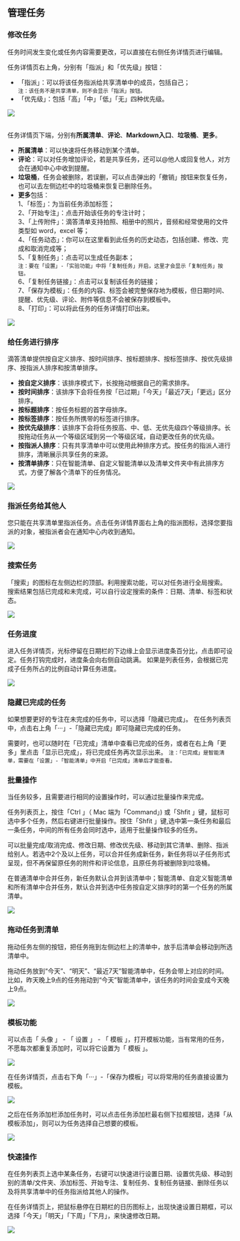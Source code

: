 ## 管理任务

### 修改任务

任务时间发生变化或任务内容需要更改，可以直接在右侧任务详情页进行编辑。

任务详情页右上角，分别有「指派」和「优先级」按钮：

* 「指派」：可以将该任务指派给共享清单中的成员，包括自己；
  <br>`注：该任务不是共享清单，则不会显示「指派」按钮。`
* 「优先级」：包括「高」「中」「低」「无」四种优先级。

![](../images/web/1.3.7.png)

<br>任务详情页下端，分别有**所属清单**、**评论**、**Markdown入口**、**垃圾桶**、**更多**。

* **所属清单**：可以快速将任务移动到某个清单。
* **评论**：可以对任务增加评论，若是共享任务，还可以@他人或回复他人，对方会在通知中心中收到提醒。
* **垃圾桶**，任务会被删除，若误删，可以点击弹出的「撤销」按钮来恢复任务，也可以去左侧边栏中的垃圾桶来恢复已删除任务。
* **更多**包括：
  <br>1、「标签」：为当前任务添加标签；
	<br>2、「开始专注」：点击开始该任务的专注计时；
  <br>3、「上传附件」：滴答清单支持拍照、相册中的照片，音频和经常使用的文件类型如 word，excel 等；
  <br>4、「任务动态」：你可以在这里看到此任务的历史动态，包括创建、修改、完成和取消完成等；
	<br>5、「复制任务」：点击可以生成任务副本；
 <br/> `注：要在「设置」-「实验功能」中将「复制任务」开启，这里才会显示「复制任务」按钮。`
	<br>6、「复制任务链接」：点击可以复制该任务的链接；
	<br>7、「保存为模板」：任务的内容、标签会被完整保存地为模板，但日期时间、提醒、优先级、评论、附件等信息不会被保存到模板中。
  <br>8、「打印」：可以将此任务的任务详情打印出来。

![](../images/web/Screen%20Shot%202018-05-28%20at%202.52.54%20PM.png)

### 给任务进行排序

滴答清单提供按自定义排序、按时间排序、按标题排序、按标签排序、按优先级排序、按指派人排序和按清单排序。

* **按自定义排序**：该排序模式下，长按拖动根据自己的需求排序。
* **按时间排序**：该排序下会将任务按「已过期」「今天」「最近7天」「更远」区分排序。
* **按标题排序**：按任务标题的首字母排序。
* **按标签排序**：按任务所携带的标签进行排序。
* **按优先级排序**：该排序下会将任务按高、中、低、无优先级四个等级排序。长按拖动任务从一个等级区域到另一个等级区域，自动更改任务的优先级。
* **按指派人排序**：只有共享清单中可以使用此种排序方式。按任务的指派人进行排序，清晰展示共享任务的来源。
* **按清单排序**：只在智能清单、自定义智能清单以及清单文件夹中有此排序方式，方便了解各个清单下的任务情况。


![](../images/web/1.3.12.png)

### 指派任务给其他人

您只能在共享清单里指派任务。点击任务详情界面右上角的指派图标，选择您要指派的对象，被指派者会在通知中心内收到通知。

![](../images/web/1.3.16.png)

### 搜索任务

「搜索」的图标在左侧边栏的顶部。利用搜索功能，可以对任务进行全局搜索。 搜索结果包括已完成和未完成，可以自行设定搜索的条件：日期、清单、标签和状态。

![](../images/web/1.3.18.png)


### 任务进度

进入任务详情页，光标停留在日期栏的下边缘上会显示进度条百分比，点击即可设定。任务打钩完成时，进度条会向右侧自动跳满。 如果是列表任务，会根据已完成子任务所占的比例自动计算任务进度。

![](../images/web/1.3.19.png)

### 隐藏已完成的任务

如果想要更好的专注在未完成的任务中，可以选择「隐藏已完成」。 在任务列表页中，点击右上角「···」-「隐藏已完成」即可隐藏已完成的任务。 

需要时，也可以随时在「已完成」清单中查看已完成的任务，或者在右上角「更多」里点击「显示已完成」，将已完成任务再次显示出来。 
`注：「已完成」是智能清单，需要在「设置」-「智能清单」中开启「已完成」清单后才能查看。`


### 批量操作

当任务较多，且需要进行相同的设置操作时，可以通过批量操作来完成。

任务列表页上，按住「Ctrl 」（ Mac 端为「Command」) 或「Shfit 」键，鼠标可选中多个任务，然后右键进行批量操作。按住「Shfit 」键,选中第一条任务和最后一条任务，中间的所有任务会同时选中，适用于批量操作较多的任务。

可以批量完成/取消完成、修改日期、修改优先级、移动到其它清单、删除、指派给别人。若选中2个及以上任务，可以合并任务成新任务，新任务将以子任务形式呈现，但不再保留原任务的附件和评论信息，且原任务将被删除到垃圾桶。

在普通清单中合并任务，新任务默认合并到该清单中；智能清单、自定义智能清单和所有清单中合并任务，默认合并到选中任务按自定义排序时的第一个任务的所属清单。

![](../images/web/1.3.14.png)

### 拖动任务到清单

拖动任务左侧的按钮，把任务拖到左侧边栏上的清单中，放手后清单会移动到所选清单中。

拖动任务放到“今天”、“明天”、“最近7天”智能清单中，任务会带上对应的时间。比如，昨天晚上9点的任务拖动到“今天”智能清单中，该任务的时间会变成今天晚上9点。

![](../images/web/1.3.15.png)


### 模板功能
可以点击「 头像 」 - 「 设置 」 - 「 模板 」，打开模板功能，当有常用的任务，不愿每次都重复添加时，可以将它设置为「 模板 」。

![](../images/web/muban/5.1.2.png)

在任务详情页，点击右下角「···」-「保存为模板」可以将常用的任务直接设置为模板。

![](../images/web/muban/5.1.3.png)

之后在任务添加栏添加任务时，可以点击任务添加栏最右侧下拉框按钮，选择「从模板添加」，则可以为任务选择自己想要的模板。

![](../images/web/muban/5.1.1.png)

### 快速操作

在任务列表页上选中某条任务，右键可以快速进行设置日期、设置优先级、移动到别的清单/文件夹、添加标签、开始专注、复制任务、复制任务链接、删除任务以及将共享清单中的任务指派给其他人的操作。

在任务详情页上，把鼠标悬停在日期栏的日历图标上，出现快速设置日期框，可以选择「今天」「明天」「下周」「下月」，来快速修改日期。

![](../images/web/1.3.13.png)